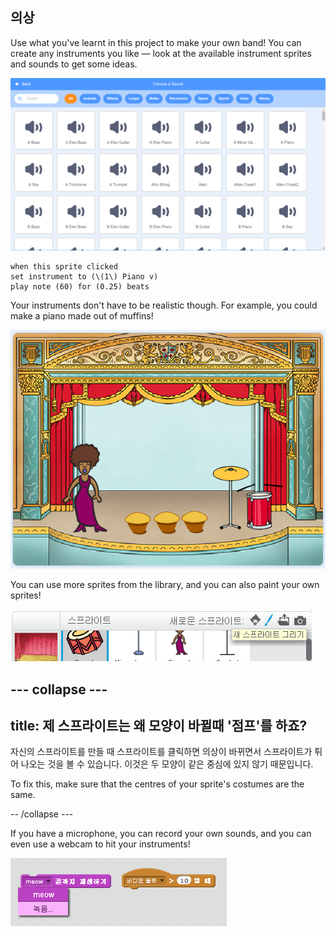 ## 의상

Use what you've learnt in this project to make your own band! You can create any instruments you like — look at the available instrument sprites and sounds to get some ideas.

![screenshot](images/band-ideas-sounds.png)

```blocks3
when this sprite clicked
set instrument to (\(1\) Piano v)
play note (60) for (0.25) beats
```

Your instruments don't have to be realistic though. For example, you could make a piano made out of muffins!

![스크린샷](images/band-piano.png)

You can use more sprites from the library, and you can also paint your own sprites!

![스크린샷](images/band-draw.png)

## \--- collapse \---

## title: 제 스프라이트는 왜 모양이 바뀔때 '점프'를 하죠?

자신의 스프라이트를 만들 때 스프라이트를 클릭하면 의상이 바뀌면서 스프라이트가 튀어 나오는 것을 볼 수 있습니다. 이것은 두 모양이 같은 중심에 있지 않기 때문입니다.

To fix this, make sure that the centres of your sprite's costumes are the same.

-- /collapse \---

If you have a microphone, you can record your own sounds, and you can even use a webcam to hit your instruments!

![스크린샷](images/band-io.png)